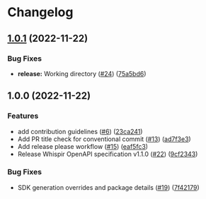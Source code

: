 # Changelog

## [1.0.1](https://github.com/whispir/whispir-node/compare/v1.0.0...v1.0.1) (2022-11-22)


### Bug Fixes

* **release:** Working directory ([#24](https://github.com/whispir/whispir-node/issues/24)) ([75a5bd6](https://github.com/whispir/whispir-node/commit/75a5bd61df0438f0362219754a52bccb62e847f5))

## 1.0.0 (2022-11-22)


### Features

* add contribution guidelines ([#6](https://github.com/whispir/whispir-node/issues/6)) ([23ca241](https://github.com/whispir/whispir-node/commit/23ca241977eaff909e79cf163f9934f0c93f7c5d))
* Add PR title check for conventional commit ([#13](https://github.com/whispir/whispir-node/issues/13)) ([ad7f3e3](https://github.com/whispir/whispir-node/commit/ad7f3e31efcf672565393ac0a16f8ec96ce8c076))
* Add release please workflow ([#15](https://github.com/whispir/whispir-node/issues/15)) ([eaf5fc3](https://github.com/whispir/whispir-node/commit/eaf5fc30fb9dcead949dcff97c9b7a5675bcb7a1))
* Release Whispir OpenAPI specification v1.1.0 ([#22](https://github.com/whispir/whispir-node/issues/22)) ([9cf2343](https://github.com/whispir/whispir-node/commit/9cf234340fe095f6efeffa979c48b212c8a90c4e))


### Bug Fixes

* SDK generation overrides and package details ([#19](https://github.com/whispir/whispir-node/issues/19)) ([7f42179](https://github.com/whispir/whispir-node/commit/7f421791ac722039b42c75403a1161f1f94135a8))
